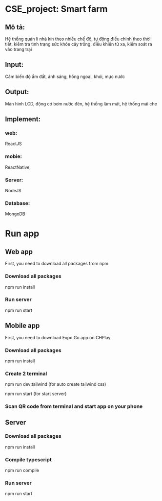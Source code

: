 # CSE_project: Smart farm
## Mô tả: 
Hệ thống quản lí nhà kín theo nhiều chế độ, tự động điều chỉnh theo thời tiết, kiểm  tra tình trạng sức khỏe cây trồng, điều khiển từ xa, kiểm soát ra vào trang trại
## Input: 
Cảm biến độ ẩm đất, ánh sáng, hồng ngoại, khói, mực nước
## Output: 
Màn hình LCD, động cơ bơm nước đèn, hệ thống làm mát, hệ thống mái che
## Implement: 
### web: 
ReactJS
### mobie: 
ReactNative, 
### Server: 
NodeJS
### Database: 
MongoDB
# Run app
## Web app
First, you need to download all packages from npm
### Download all packages
npm run install
### Run server
npm run start
## Mobile app
First, you need to download Expo Go app on CHPlay
### Download all packages
npm run install
### Create 2 terminal
npm run dev:tailwind (for auto create tailwind css)

npm run start (for start server)
### Scan QR code from terminal and start app on your phone
## Server
### Download all packages
npm run install
### Compile typescript
npm run compile
### Run server
npm run start

